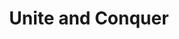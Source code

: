 ---
layout: page
title: Unite and Conquer
permalink: Multimodaldiff
description: a project with a background image
img: multi.png
importance: 1
category: work
---